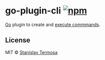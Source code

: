 # go-plugin-cli [![npm](https://img.shields.io/npm/v/go-plugin-cli.svg?style=flat-square)](https://www.npmjs.com/package/go-plugin-cli)

[Go](https://www.npmjs.com/package/go) plugin to create and [execute commmands](https://www.npmjs.com/package/go-cli).

## License

MIT © [Stanislav Termosa](https://github.com/termosa)

